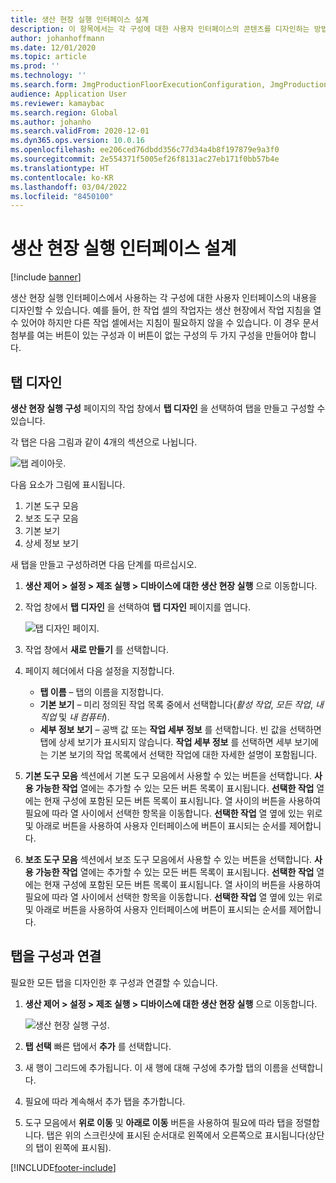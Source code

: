```yaml
---
title: 생산 현장 실행 인터페이스 설계
description: 이 항목에서는 각 구성에 대한 사용자 인터페이스의 콘텐츠를 디자인하는 방법에 대해 설명합니다.
author: johanhoffmann
ms.date: 12/01/2020
ms.topic: article
ms.prod: ''
ms.technology: ''
ms.search.form: JmgProductionFloorExecutionConfiguration, JmgProductionFloorExecutionConfigurationTab
audience: Application User
ms.reviewer: kamaybac
ms.search.region: Global
ms.author: johanho
ms.search.validFrom: 2020-12-01
ms.dyn365.ops.version: 10.0.16
ms.openlocfilehash: ee206ced76dbdd356c77d34a4b8f197879e9a3f0
ms.sourcegitcommit: 2e554371f5005ef26f8131ac27eb171f0bb57b4e
ms.translationtype: HT
ms.contentlocale: ko-KR
ms.lasthandoff: 03/04/2022
ms.locfileid: "8450100"
---
```

# <a name="design-the-production-floor-execution-interface"></a>생산 현장 실행 인터페이스 설계

[!include [banner](../includes/banner.md)]

생산 현장 실행 인터페이스에서 사용하는 각 구성에 대한 사용자 인터페이스의 내용을 디자인할 수 있습니다. 예를 들어, 한 작업 셀의 작업자는 생산 현장에서 작업 지침을 열 수 있어야 하지만 다른 작업 셀에서는 지침이 필요하지 않을 수 있습니다. 이 경우 문서 첨부를 여는 버튼이 있는 구성과 이 버튼이 없는 구성의 두 가지 구성을 만들어야 합니다.

## <a name="design-a-tab"></a>탭 디자인

**생산 현장 실행 구성** 페이지의 작업 창에서 **탭 디자인** 을 선택하여 탭을 만들고 구성할 수 있습니다.

각 탭은 다음 그림과 같이 4개의 섹션으로 나뉩니다.

![탭 레이아웃.](media/pfe-tab-layout.png "탭 레이아웃")

다음 요소가 그림에 표시됩니다.

1. 기본 도구 모음
1. 보조 도구 모음
1. 기본 보기
1. 상세 정보 보기

새 탭을 만들고 구성하려면 다음 단계를 따르십시오.

1. **생산 제어 \> 설정 \> 제조 실행 \> 디바이스에 대한 생산 현장 실행** 으로 이동합니다.

1. 작업 창에서 **탭 디자인** 을 선택하여 **탭 디자인** 페이지를 엽니다.

    ![탭 디자인 페이지.](media/pfe-design-tabs.png "탭 디자인 페이지")

1. 작업 창에서 **새로 만들기** 를 선택합니다.

1. 페이지 헤더에서 다음 설정을 지정합니다.

    - **탭 이름** – 탭의 이름을 지정합니다.
    - **기본 보기** – 미리 정의된 작업 목록 중에서 선택합니다(*활성 작업*, *모든 작업*, *내 직업* 및 *내 컴퓨터*).
    - **세부 정보 보기** – 공백 값 또는 **작업 세부 정보** 를 선택합니다. 빈 값을 선택하면 탭에 상세 보기가 표시되지 않습니다. **작업 세부 정보** 를 선택하면 세부 보기에는 기본 보기의 작업 목록에서 선택한 작업에 대한 자세한 설명이 포함됩니다.

1. **기본 도구 모음** 섹션에서 기본 도구 모음에서 사용할 수 있는 버튼을 선택합니다. **사용 가능한 작업** 열에는 추가할 수 있는 모든 버튼 목록이 표시됩니다. **선택한 작업** 열에는 현재 구성에 포함된 모든 버튼 목록이 표시됩니다. 열 사이의 버튼을 사용하여 필요에 따라 열 사이에서 선택한 항목을 이동합니다. **선택한 작업** 열 옆에 있는 위로 및 아래로 버튼을 사용하여 사용자 인터페이스에 버튼이 표시되는 순서를 제어합니다.

1. **보조 도구 모음** 섹션에서 보조 도구 모음에서 사용할 수 있는 버튼을 선택합니다. **사용 가능한 작업** 열에는 추가할 수 있는 모든 버튼 목록이 표시됩니다. **선택한 작업** 열에는 현재 구성에 포함된 모든 버튼 목록이 표시됩니다. 열 사이의 버튼을 사용하여 필요에 따라 열 사이에서 선택한 항목을 이동합니다. **선택한 작업** 열 옆에 있는 위로 및 아래로 버튼을 사용하여 사용자 인터페이스에 버튼이 표시되는 순서를 제어합니다.

## <a name="associate-a-tab-with-a-configuration"></a>탭을 구성과 연결

필요한 모든 탭을 디자인한 후 구성과 연결할 수 있습니다.

1. **생산 제어 \> 설정 \> 제조 실행 \> 디바이스에 대한 생산 현장 실행** 으로 이동합니다.

    ![생산 현장 실행 구성.](media/pfe-config-prod-floor-execution.png "생산 현장 실행 구성")

1. **탭 선택** 빠른 탭에서 **추가** 를 선택합니다.

1. 새 행이 그리드에 추가됩니다. 이 새 행에 대해 구성에 추가할 탭의 이름을 선택합니다.

1. 필요에 따라 계속해서 추가 탭을 추가합니다.

1. 도구 모음에서 **위로 이동** 및 **아래로 이동** 버튼을 사용하여 필요에 따라 탭을 정렬합니다. 탭은 위의 스크린샷에 표시된 순서대로 왼쪽에서 오른쪽으로 표시됩니다(상단의 탭이 왼쪽에 표시됨).


[!INCLUDE[footer-include](../../includes/footer-banner.md)]
